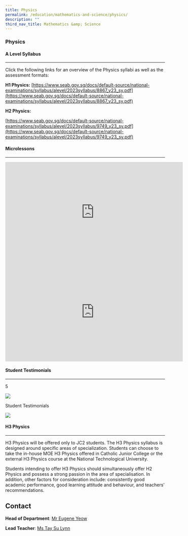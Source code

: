 ```yaml
---
title: Physics
permalink: /education/mathematics-and-science/physics/
description: ""
third_nav_title: Mathematics &amp; Science
---
```

### **Physics**
#### **A Level Syllabus**
---
Click the following links for an overview of the Physics syllabi as well as the assessment formats:

**H1 Physics:**
[https://www.seab.gov.sg/docs/default-source/national-examinations/syllabus/alevel/2023syllabus/8867_y23_sy.pdf](https://www.seab.gov.sg/docs/default-source/national-examinations/syllabus/alevel/2023syllabus/8867_y23_sy.pdf)

**H2 Physics:**

[https://www.seab.gov.sg/docs/default-source/national-examinations/syllabus/alevel/2023syllabus/9749_y23_sy.pdf](https://www.seab.gov.sg/docs/default-source/national-examinations/syllabus/alevel/2023syllabus/9749_y23_sy.pdf)  


#### **Microlessons**
----
<iframe allowfullscreen="" allow="accelerometer; autoplay; clipboard-write; encrypted-media; gyroscope; picture-in-picture; web-share" frameborder="0" title="YouTube video player" src="https://www.youtube.com/embed/Q_e3HWjCR-M" height="315" width="560"></iframe>

<iframe allowfullscreen="" allow="accelerometer; autoplay; clipboard-write; encrypted-media; gyroscope; picture-in-picture; web-share" frameborder="0" title="YouTube video player" src="https://www.youtube.com/embed/0hnsx-4mHgM" height="315" width="560"></iframe>

#### **Student Testimonials**
---

5

![](https://cjc.moe.edu.sg/qql/slot/catalog/pc66/.tn.4e10cca35_65814.jpg.jpg)

Student Testimonials

![](https://cjc.moe.edu.sg/pix/spacer.gif)

#### **H3 Physics**
---

H3 Physics will be offered only to JC2 students. The H3 Physics syllabus is designed around specific areas of specialization. Students can choose to take the in-house MOE H3 Physics offered in Catholic Junior College or the external H3 Physics course at the National Technological University.

Students intending to offer H3 Physics should simultaneously offer H2 Physics and possess a strong passion in the area of specialisation. In addition, other factors for consideration include: consistently good academic performance, good learning attitude and behaviour, and teachers' recommendations.

Contact
-------

  

**Head of Department**:&nbsp;[Mr Eugene Yeow](mailto:yeow_eugene_pancratius@moe.edu.sg)

**Lead Teacher**:&nbsp;[Ms Tay Su Lynn](mailto:tay_su_lynn@moe.edu.sg)